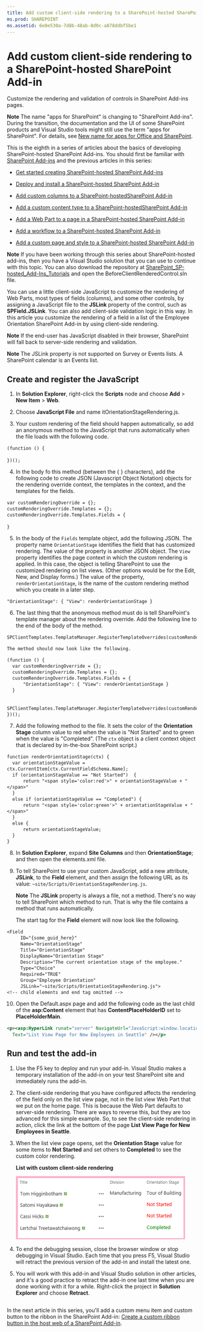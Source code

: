 ```yaml
---
title: Add custom client-side rendering to a SharePoint-hosted SharePoint Add-in
ms.prod: SHAREPOINT
ms.assetid: 6e0e530a-7d8b-48ab-8d0c-a878ddbf5be1
---
```



# Add custom client-side rendering to a SharePoint-hosted SharePoint Add-in
Customize the rendering and validation of controls in SharePoint Add-ins pages.
 

 **Note**  The name "apps for SharePoint" is changing to "SharePoint Add-ins". During the transition, the documentation and the UI of some SharePoint products and Visual Studio tools might still use the term "apps for SharePoint". For details, see  [New name for apps for Office and SharePoint](new-name-for-apps-for-sharepoint.md#bk_newname).
 

This is the eighth in a series of articles about the basics of developing SharePoint-hosted SharePoint Add-ins. You should first be familiar with  [SharePoint Add-ins](sharepoint-add-ins.md) and the previous articles in this series:
 

-  [Get started creating SharePoint-hosted SharePoint Add-ins](get-started-creating-sharepoint-hosted-sharepoint-add-ins.md)
    
 
-  [Deploy and install a SharePoint-hosted SharePoint Add-in](deploy-and-install-a-sharepoint-hosted-sharepoint-add-in.md)
    
 
-  [Add custom columns to a SharePoint-hostedSharePoint Add-in](add-custom-columns-to-a-sharepoint-hostedsharepoint-add-in.md)
    
 
-  [Add a custom content type to a SharePoint-hostedSharePoint Add-in](add-a-custom-content-type-to-a-sharepoint-hostedsharepoint-add-in.md)
    
 
-  [Add a Web Part to a page in a SharePoint-hosted SharePoint Add-in](add-a-web-part-to-a-page-in-a-sharepoint-hosted-sharepoint-add-in.md)
    
 
-  [Add a workflow to a SharePoint-hosted SharePoint Add-in](add-a-workflow-to-a-sharepoint-hosted-sharepoint-add-in.md)
    
 
-  [Add a custom page and style to a SharePoint-hosted SharePoint Add-in](add-a-custom-page-and-style-to-a-sharepoint-hosted-sharepoint-add-in.md)
    
 

 **Note**  If you have been working through this series about SharePoint-hosted add-ins, then you have a Visual Studio solution that you can use to continue with this topic. You can also download the repository at  [SharePoint_SP-hosted_Add-Ins_Tutorials](https://github.com/OfficeDev/SharePoint_SP-hosted_Add-Ins_Tutorials) and open the BeforeClientRenderedControl.sln file.
 

You can use a little client-side JavaScript to customize the rendering of Web Parts, most types of fields (columns), and some other controls, by assigning a JavaScript file to the  **JSLink** property of the control, such as **SPField.JSLink**. You can also add client-side validation logic in this way. In this article you customize the rendering of a field in a list of the Employee Orientation SharePoint Add-in by using client-side rendering.
 

 **Note**  If the end-user has JavaScript disabled in their browser, SharePoint will fall back to server-side rendering and validation.
 


 **Note**  The JSLink property is not supported on Survey or Events lists. A SharePoint calendar is an Events list.
 


## Create and register the JavaScript


 

 

1. In  **Solution Explorer**, right-click the  **Scripts** node and choose **Add** > **New Item** > **Web**.
    
 
2. Choose  **JavaScript File** and name itOrientationStageRendering.js.
    
 
3. Your custom rendering of the field should happen automatically, so add an anonymous method to the JavaScript that runs automatically when the file loads with the following code.
    
  ```
  (function () {

})();
  ```

4. In the body fo this method (between the { } characters), add the following code to create JSON (Javascript Object Notation) objects for the rendering override context, the templates in the context, and the templates for the fields.
    
  ```
  var customRenderingOverride = {};
customRenderingOverride.Templates = {};
customRenderingOverride.Templates.Fields = {

}
  ```

5. In the body of the  `Fields` template object, add the following JSON. The property name `OrientationStage` identifies the field that has customized rendering. The value of the property is another JSON object. The `View` property identifies the page context in which the custom rendering is applied. In this case, the object is telling SharePoint to use the customized rendering on list views. (Other options would be for the Edit, New, and Display forms.) The value of the property, `renderOrientationStage`, is the name of the custom rendering method which you create in a later step.
    
  ```
  "OrientationStage": { "View": renderOrientationStage }
  ```

6. The last thing that the anonymous method must do is tell SharePoint's template manager about the rendering override. Add the following line to the end of the body of the method.
    
  ```
  SPClientTemplates.TemplateManager.RegisterTemplateOverrides(customRenderingOverride);
  ```


    The method should now look like the following.
    


  ```
  (function () {
    var customRenderingOverride = {};
    customRenderingOverride.Templates = {};
    customRenderingOverride.Templates.Fields = {
        "OrientationStage": { "View": renderOrientationStage }
    }

    SPClientTemplates.TemplateManager.RegisterTemplateOverrides(customRenderingOverride);
})();
  ```

7. Add the following method to the file. It sets the color of the  **Orientation Stage** column value to red when the value is "Not Started" and to green when the value is "Completed". (The `ctx` object is a client context object that is declared by in-the-box SharePoint script.)
    
  ```
  function renderOrientationStage(ctx) {
    var orientationStageValue = ctx.CurrentItem[ctx.CurrentFieldSchema.Name];
    if (orientationStageValue == "Not Started")  {
        return "<span style='color:red'>" + orientationStageValue + "</span>"
    }
    else if (orientationStageValue == "Completed") {
        return "<span style='color:green'>" + orientationStageValue + "</span>"
    }
    else {
        return orientationStageValue;
    }
}
  ```

8. In  **Solution Explorer**, expand  **Site Columns** and then **OrientationStage**; and then open the elements.xml file.
    
 
9. To tell SharePoint to use your custom JavaScript, add a new attribute,  **JSLink**, to the  **Field** element, and then assign the following URL as its value: `~site/Scripts/OrientationStageRendering.js`.
    
     **Note**  The  **JSLink** property is always a file, not a method. There's no way to tell SharePoint which method to run. That is why the file contains a method that runs automatically.

    The start tag for the  **Field** element will now look like the following.
    


  ```
  <Field
       ID="{some_guid_here}"
       Name="OrientationStage"
       Title="OrientationStage"
       DisplayName="Orientation Stage"
       Description="The current orientation stage of the employee."
       Type="Choice"
       Required="TRUE"
       Group="Employee Orientation" 
       JSLink="~site/Scripts/OrientationStageRendering.js">
<!-- child elements and end tag omitted -->
  ```

10. Open the Default.aspx page and add the following code as the last child of the  **asp:Content** element that has **ContentPlaceHolderID** set to **PlaceHolderMain**. 
    
  ```XML
  <p><asp:HyperLink runat="server" NavigateUrl="JavaScript:window.location = _spPageContextInfo.webAbsoluteUrl + '/Lists/NewEmployeesInSeattle/AllItems.aspx';" 
    Text="List View Page for New Employees in Seattle" /></p>

  ```


## Run and test the add-in


 

 

1. Use the F5 key to deploy and run your add-in. Visual Studio makes a temporary installation of the add-in on your test SharePoint site and immediately runs the add-in. 
    
 
2. The client-side rendering that you have configured affects the rendering of the field only on the list view page, not in the list view Web Part that we put on the home page. This is because the Web Part defaults to server-side rendering. There are ways to reverse this, but they are too advanced for this simple example. So, to see the client-side rendering in action, click the link at the bottom of the page  **List View Page for New Employees in Seattle**.
    
 
3. When the list view page opens, set the  **Orientation Stage** value for some items to **Not Started** and set others to **Completed** to see the custom color rendering.
    
    **List with custom client-side rendering**

 

     ![New employees in Seattle list with Orientation Stage values of "Not started" in red and values of "Completed" in green. Other values in black.](images/dc8e2b7d-1747-4b65-aab4-6fc93c6867d4.PNG)
 

 

 
4. To end the debugging session, close the browser window or stop debugging in Visual Studio. Each time that you press F5, Visual Studio will retract the previous version of the add-in and install the latest one.
    
 
5. You will work with this add-in and Visual Studio solution in other articles, and it's a good practice to retract the add-in one last time when you are done working with it for a while. Right-click the project in  **Solution Explorer** and choose **Retract**.
    
 

## 
<a name="Nextsteps"> </a>

In the next article in this series, you'll add a custom menu item and custom button to the ribbon in the SharePoint Add-in:  [Create a custom ribbon button in the host web of a SharePoint Add-in](create-a-custom-ribbon-button-in-the-host-web-of-a-sharepoint-add-in.md).
 

 

